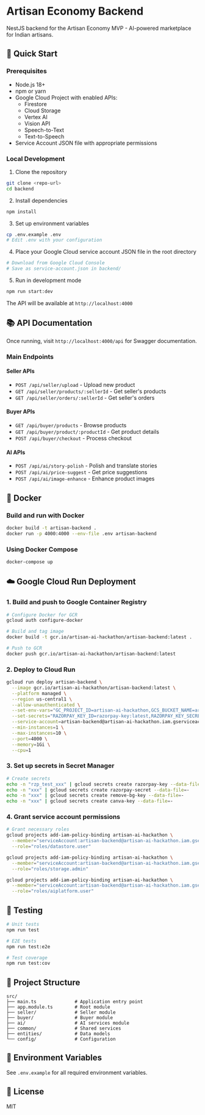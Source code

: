 # Artisan Economy Backend

NestJS backend for the Artisan Economy MVP - AI-powered marketplace for Indian artisans.

## 🚀 Quick Start

### Prerequisites
- Node.js 18+
- npm or yarn
- Google Cloud Project with enabled APIs:
  - Firestore
  - Cloud Storage
  - Vertex AI
  - Vision API
  - Speech-to-Text
  - Text-to-Speech
- Service Account JSON file with appropriate permissions

### Local Development

1. Clone the repository
```bash
git clone <repo-url>
cd backend
```

2. Install dependencies
```bash
npm install
```

3. Set up environment variables
```bash
cp .env.example .env
# Edit .env with your configuration
```

4. Place your Google Cloud service account JSON file in the root directory
```bash
# Download from Google Cloud Console
# Save as service-account.json in backend/
```

5. Run in development mode
```bash
npm run start:dev
```

The API will be available at `http://localhost:4000`

## 📚 API Documentation

Once running, visit `http://localhost:4000/api` for Swagger documentation.

### Main Endpoints

#### Seller APIs
- `POST /api/seller/upload` - Upload new product
- `GET /api/seller/products/:sellerId` - Get seller's products
- `GET /api/seller/orders/:sellerId` - Get seller's orders

#### Buyer APIs
- `GET /api/buyer/products` - Browse products
- `GET /api/buyer/product/:productId` - Get product details
- `POST /api/buyer/checkout` - Process checkout

#### AI APIs
- `POST /api/ai/story-polish` - Polish and translate stories
- `POST /api/ai/price-suggest` - Get price suggestions
- `POST /api/ai/image-enhance` - Enhance product images

## 🐳 Docker

### Build and run with Docker
```bash
docker build -t artisan-backend .
docker run -p 4000:4000 --env-file .env artisan-backend
```

### Using Docker Compose
```bash
docker-compose up
```

## ☁️ Google Cloud Run Deployment

### 1. Build and push to Google Container Registry
```bash
# Configure Docker for GCR
gcloud auth configure-docker

# Build and tag image
docker build -t gcr.io/artisan-ai-hackathon/artisan-backend:latest .

# Push to GCR
docker push gcr.io/artisan-ai-hackathon/artisan-backend:latest
```

### 2. Deploy to Cloud Run
```bash
gcloud run deploy artisan-backend \
  --image gcr.io/artisan-ai-hackathon/artisan-backend:latest \
  --platform managed \
  --region us-central1 \
  --allow-unauthenticated \
  --set-env-vars="GC_PROJECT_ID=artisan-ai-hackathon,GCS_BUCKET_NAME=artisan-economy-storage,VERTEX_AI_LOCATION=us-central1,VERTEX_AI_MODEL=gemini-pro" \
  --set-secrets="RAZORPAY_KEY_ID=razorpay-key:latest,RAZORPAY_KEY_SECRET=razorpay-secret:latest,REMOVE_BG_API_KEY=remove-bg-key:latest,CANVA_API_KEY=canva-key:latest" \
  --service-account=artisan-backend@artisan-ai-hackathon.iam.gserviceaccount.com \
  --min-instances=1 \
  --max-instances=10 \
  --port=4000 \
  --memory=1Gi \
  --cpu=1
```

### 3. Set up secrets in Secret Manager
```bash
# Create secrets
echo -n "rzp_test_xxx" | gcloud secrets create razorpay-key --data-file=-
echo -n "xxx" | gcloud secrets create razorpay-secret --data-file=-
echo -n "xxx" | gcloud secrets create remove-bg-key --data-file=-
echo -n "xxx" | gcloud secrets create canva-key --data-file=-
```

### 4. Grant service account permissions
```bash
# Grant necessary roles
gcloud projects add-iam-policy-binding artisan-ai-hackathon \
  --member="serviceAccount:artisan-backend@artisan-ai-hackathon.iam.gserviceaccount.com" \
  --role="roles/datastore.user"

gcloud projects add-iam-policy-binding artisan-ai-hackathon \
  --member="serviceAccount:artisan-backend@artisan-ai-hackathon.iam.gserviceaccount.com" \
  --role="roles/storage.admin"

gcloud projects add-iam-policy-binding artisan-ai-hackathon \
  --member="serviceAccount:artisan-backend@artisan-ai-hackathon.iam.gserviceaccount.com" \
  --role="roles/aiplatform.user"
```

## 🧪 Testing

```bash
# Unit tests
npm run test

# E2E tests
npm run test:e2e

# Test coverage
npm run test:cov
```

## 📁 Project Structure

```
src/
├── main.ts              # Application entry point
├── app.module.ts        # Root module
├── seller/              # Seller module
├── buyer/               # Buyer module
├── ai/                  # AI services module
├── common/              # Shared services
├── entities/            # Data models
└── config/              # Configuration
```

## 🔧 Environment Variables

See `.env.example` for all required environment variables.

## 📝 License

MIT